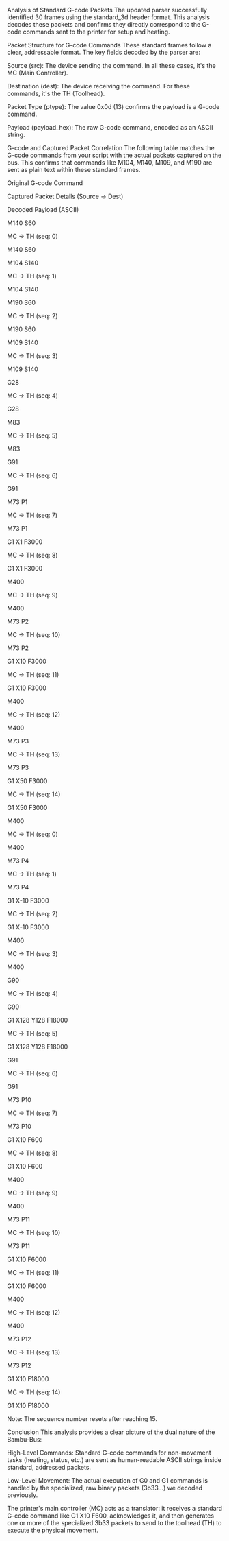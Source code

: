 Analysis of Standard G-code Packets
The updated parser successfully identified 30 frames using the standard_3d header format. This analysis decodes these packets and confirms they directly correspond to the G-code commands sent to the printer for setup and heating.

Packet Structure for G-code Commands
These standard frames follow a clear, addressable format. The key fields decoded by the parser are:

Source (src): The device sending the command. In all these cases, it's the MC (Main Controller).

Destination (dest): The device receiving the command. For these commands, it's the TH (Toolhead).

Packet Type (ptype): The value 0x0d (13) confirms the payload is a G-code command.

Payload (payload_hex): The raw G-code command, encoded as an ASCII string.

G-code and Captured Packet Correlation
The following table matches the G-code commands from your script with the actual packets captured on the bus. This confirms that commands like M104, M140, M109, and M190 are sent as plain text within these standard frames.

Original G-code Command

Captured Packet Details (Source -> Dest)

Decoded Payload (ASCII)

M140 S60

MC -> TH (seq: 0)

M140 S60

M104 S140

MC -> TH (seq: 1)

M104 S140

M190 S60

MC -> TH (seq: 2)

M190 S60

M109 S140

MC -> TH (seq: 3)

M109 S140

G28

MC -> TH (seq: 4)

G28

M83

MC -> TH (seq: 5)

M83

G91

MC -> TH (seq: 6)

G91

M73 P1

MC -> TH (seq: 7)

M73 P1

G1 X1 F3000

MC -> TH (seq: 8)

G1 X1 F3000

M400

MC -> TH (seq: 9)

M400

M73 P2

MC -> TH (seq: 10)

M73 P2

G1 X10 F3000

MC -> TH (seq: 11)

G1 X10 F3000

M400

MC -> TH (seq: 12)

M400

M73 P3

MC -> TH (seq: 13)

M73 P3

G1 X50 F3000

MC -> TH (seq: 14)

G1 X50 F3000

M400

MC -> TH (seq: 0)

M400

M73 P4

MC -> TH (seq: 1)

M73 P4

G1 X-10 F3000

MC -> TH (seq: 2)

G1 X-10 F3000

M400

MC -> TH (seq: 3)

M400

G90

MC -> TH (seq: 4)

G90

G1 X128 Y128 F18000

MC -> TH (seq: 5)

G1 X128 Y128 F18000

G91

MC -> TH (seq: 6)

G91

M73 P10

MC -> TH (seq: 7)

M73 P10

G1 X10 F600

MC -> TH (seq: 8)

G1 X10 F600

M400

MC -> TH (seq: 9)

M400

M73 P11

MC -> TH (seq: 10)

M73 P11

G1 X10 F6000

MC -> TH (seq: 11)

G1 X10 F6000

M400

MC -> TH (seq: 12)

M400

M73 P12

MC -> TH (seq: 13)

M73 P12

G1 X10 F18000

MC -> TH (seq: 14)

G1 X10 F18000

Note: The sequence number resets after reaching 15.

Conclusion
This analysis provides a clear picture of the dual nature of the Bambu-Bus:

High-Level Commands: Standard G-code commands for non-movement tasks (heating, status, etc.) are sent as human-readable ASCII strings inside standard, addressed packets.

Low-Level Movement: The actual execution of G0 and G1 commands is handled by the specialized, raw binary packets (3b33...) we decoded previously.

The printer's main controller (MC) acts as a translator: it receives a standard G-code command like G1 X10 F600, acknowledges it, and then generates one or more of the specialized 3b33 packets to send to the toolhead (TH) to execute the physical movement.